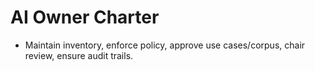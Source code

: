 # AI Owner Charter
- Maintain inventory, enforce policy, approve use cases/corpus, chair review, ensure audit trails.
